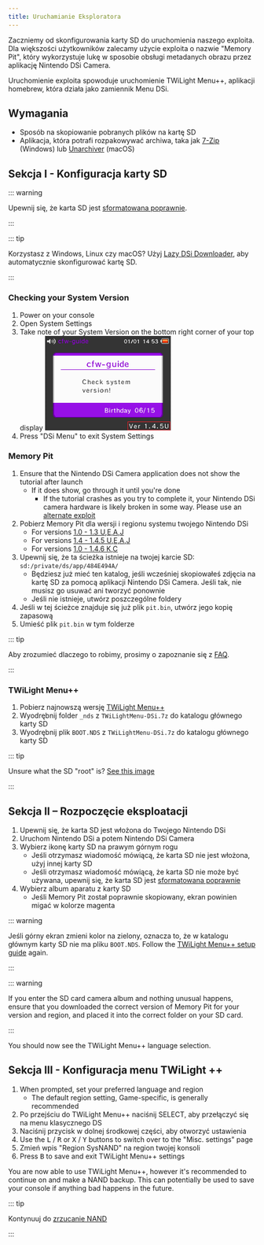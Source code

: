 ```yaml
---
title: Uruchamianie Eksploratora
---
```


Zaczniemy od skonfigurowania karty SD do uruchomienia naszego exploita. Dla większości użytkowników zalecamy użycie exploita o nazwie "Memory Pit", który wykorzystuje lukę w sposobie obsługi metadanych obrazu przez aplikację Nintendo DSi Camera.

Uruchomienie exploita spowoduje uruchomienie TWiLight Menu++, aplikacji homebrew, która działa jako zamiennik Menu DSi.

## Wymagania
- Sposób na skopiowanie pobranych plików na kartę SD
- Aplikacja, która potrafi rozpakowywać archiwa, taka jak [7-Zip](https://www.7-zip.org/) (Windows) lub [Unarchiver](https://apps.apple.com/us/app/the-unarchiver/id425424353) (macOS)

## Sekcja I - Konfiguracja karty SD
::: warning

Upewnij się, że karta SD jest [sformatowana poprawnie](sd-card-setup).

:::

::: tip

Korzystasz z Windows, Linux czy macOS? Użyj [Lazy DSi Downloader](lazy-dsi-downloader), aby automatycznie skonfigurować kartę SD.

:::

### Checking your System Version

1. Power on your console
1. Open System Settings
1. Take note of your System Version on the bottom right corner of your top display ![Screenshot of where System Version is located](/assets/images/system-version-check.png)
1. Press "DSi Menu" to exit System Settings

### Memory Pit
1. Ensure that the Nintendo DSi Camera application does not show the tutorial after launch
   - If it does show, go through it until you're done
     - If the tutorial crashes as you try to complete it, your Nintendo DSi camera hardware is likely broken in some way. Please use an [alternate exploit](alternate-exploits)
1. Pobierz Memory Pit dla wersji i regionu systemu twojego Nintendo DSi
   - For versions [1.0 - 1.3 U,E,A,J](/assets/files/memory_pit/256/pit.bin)
   - For versions [1.4 - 1.4.5 U,E,A,J](/assets/files/memory_pit/768_1024/pit.bin)
   - For versions [1.0 - 1.4.6 K,C](/assets/files/memory_pit/256/pit.bin)
1. Upewnij się, że ta ścieżka istnieje na twojej karcie SD: `sd:/private/ds/app/484E494A/`
   - Będziesz już mieć ten katalog, jeśli wcześniej skopiowałeś zdjęcia na kartę SD za pomocą aplikacji Nintendo DSi Camera. Jeśli tak, nie musisz go usuwać ani tworzyć ponownie
   - Jeśli nie istnieje, utwórz poszczególne foldery
1. Jeśli w tej ścieżce znajduje się już plik `pit.bin`, utwórz jego kopię zapasową
1. Umieść plik `pit.bin` w tym folderze

::: tip

Aby zrozumieć dlaczego to robimy, prosimy o zapoznanie się z [FAQ](faq.html#what-functionality-will-i-lose-by-modding-my-system).

:::

### TWiLight Menu++
1. Pobierz najnowszą wersję [TWiLight Menu++](https://github.com/DS-Homebrew/TWiLightMenu/releases/latest/download/TWiLightMenu-DSi.7z)
1. Wyodrębnij folder `_nds` z `TWiLightMenu-DSi.7z` do katalogu głównego karty SD
1. Wyodrębnij plik `BOOT.NDS` z `TWiLightMenu-DSi.7z` do katalogu głównego karty SD

::: tip

Unsure what the SD "root" is? [See this image](https://media.discordapp.net/attachments/489307733074640926/756947922804932739/wherestheroot.png)

:::

## Sekcja II – Rozpoczęcie eksploatacji
1. Upewnij się, że karta SD jest włożona do Twojego Nintendo DSi
1. Uruchom Nintendo DSi a potem Nintendo DSi Camera
1. Wybierz ikonę karty SD na prawym górnym rogu
   - Jeśli otrzymasz wiadomość mówiącą, że karta SD nie jest włożona, użyj innej karty SD
   - Jeśli otrzymasz wiadomość mówiącą, że karta SD nie może być używana, upewnij się, że karta SD jest [sformatowana poprawnie](sd-card-setup)
1. Wybierz album aparatu z karty SD
   - Jeśli Memory Pit został poprawnie skopiowany, ekran powinien migać w kolorze magenta

::: warning

Jeśli górny ekran zmieni kolor na zielony, oznacza to, że w katalogu głównym karty SD nie ma pliku `BOOT.NDS`. Follow the [TWiLight Menu++ setup guide](launching-the-exploit#twilight-menu) again.

:::

::: warning

If you enter the SD card camera album and nothing unusual happens, ensure that you downloaded the correct version of Memory Pit for your version and region, and placed it into the correct folder on your SD card.

:::

You should now see the TWiLight Menu++ language selection.

## Sekcja III - Konfiguracja menu TWiLight ++
1. When prompted, set your preferred language and region
   - The default region setting, Game-specific, is generally recommended
1. Po przejściu do TWiLight Menu++ naciśnij SELECT, aby przełączyć się na menu klasycznego DS
1. Naciśnij przycisk w dolnej środkowej części, aby otworzyć ustawienia
1. Use the <kbd class="l">L</kbd> / <kbd class="r">R</kbd> or <kbd class="face">X</kbd> / <kbd class="face">Y</kbd> buttons to switch over to the "Misc. settings" page
1. Zmień wpis "Region SysNAND" na region twojej konsoli
1. Press <kbd class="face">B</kbd> to save and exit TWiLight Menu++ settings

You are now able to use TWiLight Menu++, however it's recommended to continue on and make a NAND backup. This can potentially be used to save your console if anything bad happens in the future.

::: tip

Kontynuuj do [zrzucanie NAND](dumping-nand)

:::
